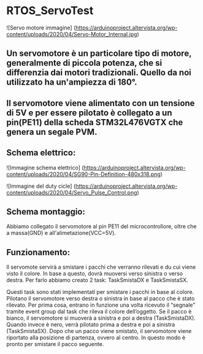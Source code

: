 # RTOS_ServoTest

![Servo motore immagine] (https://arduinoproject.altervista.org/wp-content/uploads/2020/04/Servo-Motor_Internal.jpg)

## Un servomotore è un particolare tipo di motore, generalmente di piccola potenza, che si differenzia dai motori tradizionali. Quello da noi utilizzato ha un'ampiezza di 180°.

## Il servomotore viene alimentato con un tensione di 5V e per essere pilotato è collegato a un pin(PE11) della scheda STM32L476VGTX che genera un segale PVM.

## Schema elettrico:
![Immagine schema elettrico] (https://arduinoproject.altervista.org/wp-content/uploads/2020/04/SG90-Pin-Definition-480x318.png)

![Immagine del duty cicle] (https://arduinoproject.altervista.org/wp-content/uploads/2020/04/Servo_Pulse_Control.png)

## Schema montaggio: 
Abbiamo collegato il servomotore al pin PE11 del microcontrollore, oltre che a massa(GND) e all'alimetazione(VCC=5V).

## Funzionamento: 
Il servomote servirà a smistare i pacchi che verranno rilevati e du cui viene visto il colore. In base a questo, dovrà muoversi verso sinistra o verso destra. Per farlo abbiamo creato 2 task: TaskSmistaDX e TaskSmistaSX.

Questi task sono stati implementati per smistare i pacchi in base al colore. Pilotano il servomotore verso destra o sinistra in base al pacco che è stato rilevato.
Per prima cosa, entrano in funzione una volta ricevuto il “segnale” tramite event group dal task che rileva il colore dell’oggetto. Se il pacco è bianco, il servomotore si muoverà a sinistra e poi a destra (TaskSmistaDX). Quando invece è nero, verrà pilotato prima a destra e poi a sinistra (TaskSmistaSX).
Dopo che un pacco viene smistato, il servomotore viene riportato alla posizione di partenza, ovvero al centro. In questo modo è pronto per smistare il pacco seguente.
